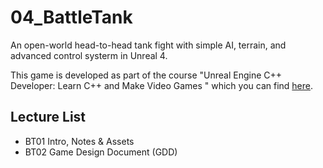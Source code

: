 # 04_BattleTank
An open-world head-to-head tank fight with simple AI, terrain, and advanced control systerm in Unreal 4.

This game is developed as part of the course "Unreal Engine C++ Developer: Learn C++ and Make Video Games " which you can find [here](https://www.udemy.com/unrealcourse/).

## Lecture List
* BT01 Intro, Notes & Assets
* BT02 Game Design Document (GDD)
